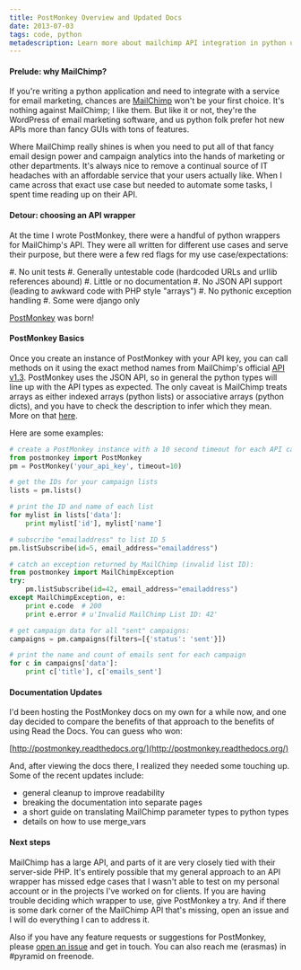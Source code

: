 ```yaml
---
title: PostMonkey Overview and Updated Docs
date: 2013-07-03
tags: code, python
metadescription: Learn more about mailchimp API integration in python using postmonkey
---
```


#### Prelude: why MailChimp?

If you're writing a python application and need to integrate with a
service for email marketing, chances are [MailChimp](http://mailchimp.com/)
won't be your first choice. It's nothing against MailChimp; I like them. But
like it or not, they're the WordPress of email marketing software, and us
python folk prefer hot new APIs more than fancy GUIs with tons of features.

Where MailChimp really shines is when you need to put all of that fancy email
design power and campaign analytics into the hands of marketing or other
departments. It's always nice to remove a continual source of IT headaches with
an affordable service that your users actually like. When I came across that
exact use case but needed to automate some tasks, I spent time reading up
on their API.

#### Detour: choosing an API wrapper

At the time I wrote PostMonkey, there were a handful of python wrappers for
MailChimp's API. They were all written for different use cases and serve their
purpose, but there were a few red flags for my use case/expectations:

  #. No unit tests
  #. Generally untestable code (hardcoded URLs and urllib references abound)
  #. Little or no documentation
  #. No JSON API support (leading to awkward code with PHP style "arrays")
  #. No pythonic exception handling
  #. Some were django only

[PostMonkey](https://postmonkey.readthedocs.org/en/latest/) was born!

#### PostMonkey Basics

Once you create an instance of PostMonkey with your API key, you can call
methods on it using the exact method names from MailChimp's official [API
v1.3](http://apidocs.mailchimp.com/api/1.3/). PostMonkey uses the JSON API, so
in general the python types will line up with the API types as expected. The
only caveat is MailChimp treats arrays as either indexed arrays (python lists)
or associative arrays (python dicts), and you have to check the description
to infer which they mean. More on that
[here](https://postmonkey.readthedocs.org/en/latest/mailchimp.html#parameters-and-types).

Here are some examples:

```python
# create a PostMonkey instance with a 10 second timeout for each API call
from postmonkey import PostMonkey
pm = PostMonkey('your_api_key', timeout=10)

# get the IDs for your campaign lists
lists = pm.lists()

# print the ID and name of each list
for mylist in lists['data']:
    print mylist['id'], mylist['name']

# subscribe "emailaddress" to list ID 5
pm.listSubscribe(id=5, email_address="emailaddress")

# catch an exception returned by MailChimp (invalid list ID):
from postmonkey import MailChimpException
try:
    pm.listSubscribe(id=42, email_address="emailaddress")
except MailChimpException, e:
    print e.code  # 200
    print e.error # u'Invalid MailChimp List ID: 42'

# get campaign data for all "sent" campaigns:
campaigns = pm.campaigns(filters=[{'status': 'sent'}])

# print the name and count of emails sent for each campaign
for c in campaigns['data']:
    print c['title'], c['emails_sent']
```

#### Documentation Updates

I'd been hosting the PostMonkey docs on my own for a while now, and one day
decided to compare the benefits of that approach to the benefits of using Read
the Docs. You can guess who won:

[http://postmonkey.readthedocs.org/](http://postmonkey.readthedocs.org/)

And, after viewing the docs there, I realized they needed some touching up.
Some of the recent updates include:

* general cleanup to improve readability
* breaking the documentation into separate pages
* a short guide on translating MailChimp parameter types to python types
* details on how to use merge_vars


#### Next steps

MailChimp has a large API, and parts of it are very closely tied with their
server-side PHP. It's entirely possible that my general approach to an API
wrapper has missed edge cases that I wasn't able to test on my personal account
or in the projects I've worked on for clients. If you are having trouble
deciding which wrapper to use, give PostMonkey a try. And if there is some
dark corner of the MailChimp API that's missing, open an issue and I will
do everything I can to address it.

Also if you have any feature requests or suggestions for PostMonkey,
please [open an issue](https://github.com/ericrasmussen/postmonkey/issues/new)
and get in touch. You can also reach me (erasmas) in #pyramid on freenode.

